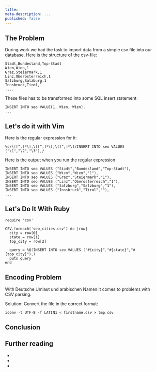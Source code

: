 ```yaml
---
title:
meta-description: ...
published: false
---
```



## The Problem

During work we had the task to import data from a simple csv file into our database. Here is the structure of the
csv-file:


    Stadt,Bundesland,Top-Stadt
    Wien,Wien,1
    Graz,Steiermark,1
    Linz,Oberösterreich,1
    Salzburg,Salzburg,1
    Innsbruck,Tirol,1
    ....


These files has to be transformed into some SQL insert statement:


    INSERT INTO seo VALUE(1, Wien, Wien),
    ...


## Let's do it with Vim

Here is the regular expression for it:


    %s/\([^,]*\),\([^,]*\),\([^,]*\)/INSERT INTO seo VALUES ("\1","\2","\3"),/


Here is the output when you run the regular expression


    INSERT INTO seo VALUES ("Stadt","Bundesland","Top-Stadt"),
    INSERT INTO seo VALUES ("Wien","Wien","1"),
    INSERT INTO seo VALUES ("Graz","Steiermark","1"),
    INSERT INTO seo VALUES ("Linz","Oberösterreich","1"),
    INSERT INTO seo VALUES ("Salzburg","Salzburg","1"),
    INSERT INTO seo VALUES ("Innsbruck","Tirol",""),
    ...


## Let's Do It With Ruby


    require 'csv'

    CSV.foreach('seo_cities.csv') do |row|
      city = row[0]
      state = row[1]
      top_city = row[2]

      query = %Q(INSERT INTO seo VALUES ("#{city}","#{state}","#{top_city}"),)
      puts query
    end


## Encoding Problem

With Deutsche Umlaut und arabischen Namen it comes to problems with CSV
parsing.

Solution: Convert the file in the correct format:

`iconv -t UTF-8 -f LATIN1 < firstname.csv > tmp.csv`


## Conclusion

## Further reading

-
-
-

